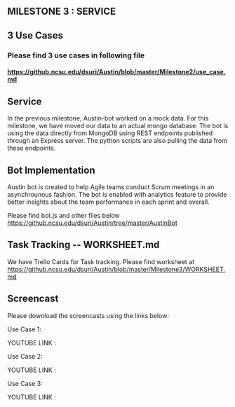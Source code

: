 ## MILESTONE 3 : SERVICE


## 3 Use Cases

### Please find 3 use cases in following file
#### https://github.ncsu.edu/dsuri/Austin/blob/master/Milestone2/use_case.md

## Service

  In the previous milestone, Austin-bot worked on a mock data. For this milestone, we have moved our data to an actual mongo database. The bot is using the data directly from MongoDB using REST endpoints published through an Express server.
  The python scripts are also pulling the data from these endpoints. 


## Bot Implementation

  Austin bot is created to help Agile teams conduct Scrum meetings in an asynchrounous fashion. The bot is enabled with analytics feature to provide better insights about the team performance in each sprint and overall.
  
  Please find bot.js and other files below
  https://github.ncsu.edu/dsuri/Austin/tree/master/AustinBot



## Task Tracking -- WORKSHEET.md

  We have Trello Cards for Task tracking.
  Please find worksheet at https://github.ncsu.edu/dsuri/Austin/blob/master/Milestone3/WORKSHEET.md

## Screencast

  Please download the screencasts using the links below:

  Use Case 1: 
  
  YOUTUBE LINK : 

  Use Case 2: 
  
  YOUTUBE LINK : 

  Use Case 3: 
  
  YOUTUBE LINK : 
